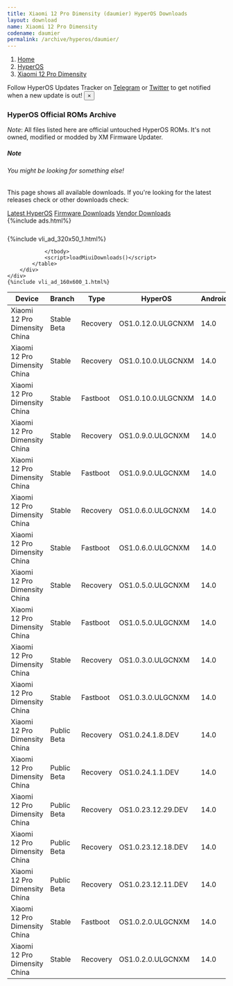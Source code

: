 ```yaml
---
title: Xiaomi 12 Pro Dimensity (daumier) HyperOS Downloads
layout: download
name: Xiaomi 12 Pro Dimensity
codename: daumier
permalink: /archive/hyperos/daumier/
---
```

<nav aria-label="breadcrumb">
    <ol class="breadcrumb">
        <li class="breadcrumb-item"><a href="/">Home</a></li>
        <li class="breadcrumb-item"><a href="/hyperos/">HyperOS</a></li>
        <li class="breadcrumb-item active" aria-current="page"><a href="/hyperos/daumier/">Xiaomi 12 Pro Dimensity</a></li>
    </ol>
</nav>
<div class="alert alert-primary alert-dismissible fade show" role="alert">
    Follow HyperOS Updates Tracker on <a href="https://t.me/MIUIUpdatesTracker" class="alert-link">Telegram</a>
     or <a href="https://twitter.com/MiFwUpdater" class="alert-link">Twitter</a> to get notified when a new update is out!
    <button type="button" class="close" data-dismiss="alert" aria-label="Close">
        <span aria-hidden="true">&times;</span>
    </button>
</div>

### HyperOS Official ROMs Archive
*Note*: All files listed here are official untouched HyperOS ROMs. It's not owned, modified or modded by XM Firmware Updater.
<div class="card">
  <div class="card-body">
    <h5 class="card-title">Note</h5>
    <h6 class="card-subtitle mb-2 text-muted">You might be looking for something else!</h6>
    <p class="card-text">This page shows all available downloads.
     If you're looking for the latest releases check or other downloads check:</p>
    <a href="/hyperos/daumier/" class="card-link">Latest HyperOS</a>
    <a href="/firmware/daumier/" class="card-link">Firmware Downloads</a>
    <a href="/vendor/daumier/" class="card-link">Vendor Downloads</a>
  </div>
</div>
{%include ads.html%}
<div class="row justify-content-center">
    <div class="col-10">
        <div class="table-responsive-md" style="margin-top: 25px;">
            {%include vli_ad_320x50_1.html%}
            <table id="miui" class="display dt-responsive nowrap compact table table-striped table-hover table-sm">
                <thead class="thead-dark">
                    <tr>
                        <th data-ref="device">Device</th>
                        <th data-ref="branch">Branch</th>
                        <th data-ref="type">Type</th>
                        <th data-ref="miui">HyperOS</th>
                        <th data-ref="android">Android</th>
                        <th data-ref="size">Size</th>
                        <th data-ref="size">Date</th>
                        <th data-ref="link">Link</th>
                    </tr>
                </thead>
                <tbody>
                <tr><td>Xiaomi 12 Pro Dimensity China</td><td>Stable Beta</td><td>Recovery</td><td>OS1.0.12.0.ULGCNXM</td><td>14.0</td><td>6.1 GB</td><td>2024-12-12</td><td><a href="/hyperos/daumier/stable beta/OS1.0.12.0.ULGCNXM/">Download</a></td></tr>
<tr><td>Xiaomi 12 Pro Dimensity China</td><td>Stable</td><td>Recovery</td><td>OS1.0.10.0.ULGCNXM</td><td>14.0</td><td>6.1 GB</td><td>2024-11-08</td><td><a href="/hyperos/daumier/stable/OS1.0.10.0.ULGCNXM/">Download</a></td></tr>
<tr><td>Xiaomi 12 Pro Dimensity China</td><td>Stable</td><td>Fastboot</td><td>OS1.0.10.0.ULGCNXM</td><td>14.0</td><td>7.5 GB</td><td>2024-10-25</td><td><a href="/hyperos/daumier/stable/OS1.0.10.0.ULGCNXM/">Download</a></td></tr>
<tr><td>Xiaomi 12 Pro Dimensity China</td><td>Stable</td><td>Recovery</td><td>OS1.0.9.0.ULGCNXM</td><td>14.0</td><td>6.1 GB</td><td>2024-10-12</td><td><a href="/hyperos/daumier/stable/OS1.0.9.0.ULGCNXM/">Download</a></td></tr>
<tr><td>Xiaomi 12 Pro Dimensity China</td><td>Stable</td><td>Fastboot</td><td>OS1.0.9.0.ULGCNXM</td><td>14.0</td><td>7.5 GB</td><td>2024-10-10</td><td><a href="/hyperos/daumier/stable/OS1.0.9.0.ULGCNXM/">Download</a></td></tr>
<tr><td>Xiaomi 12 Pro Dimensity China</td><td>Stable</td><td>Recovery</td><td>OS1.0.6.0.ULGCNXM</td><td>14.0</td><td>6.1 GB</td><td>2024-08-29</td><td><a href="/hyperos/daumier/stable/OS1.0.6.0.ULGCNXM/">Download</a></td></tr>
<tr><td>Xiaomi 12 Pro Dimensity China</td><td>Stable</td><td>Fastboot</td><td>OS1.0.6.0.ULGCNXM</td><td>14.0</td><td>7.5 GB</td><td>2024-08-19</td><td><a href="/hyperos/daumier/stable/OS1.0.6.0.ULGCNXM/">Download</a></td></tr>
<tr><td>Xiaomi 12 Pro Dimensity China</td><td>Stable</td><td>Recovery</td><td>OS1.0.5.0.ULGCNXM</td><td>14.0</td><td>6.1 GB</td><td>2024-08-13</td><td><a href="/hyperos/daumier/stable/OS1.0.5.0.ULGCNXM/">Download</a></td></tr>
<tr><td>Xiaomi 12 Pro Dimensity China</td><td>Stable</td><td>Fastboot</td><td>OS1.0.5.0.ULGCNXM</td><td>14.0</td><td>7.5 GB</td><td>2024-08-05</td><td><a href="/hyperos/daumier/stable/OS1.0.5.0.ULGCNXM/">Download</a></td></tr>
<tr><td>Xiaomi 12 Pro Dimensity China</td><td>Stable</td><td>Recovery</td><td>OS1.0.3.0.ULGCNXM</td><td>14.0</td><td>6.1 GB</td><td>2024-06-14</td><td><a href="/hyperos/daumier/stable/OS1.0.3.0.ULGCNXM/">Download</a></td></tr>
<tr><td>Xiaomi 12 Pro Dimensity China</td><td>Stable</td><td>Fastboot</td><td>OS1.0.3.0.ULGCNXM</td><td>14.0</td><td>7.5 GB</td><td>2024-06-03</td><td><a href="/hyperos/daumier/stable/OS1.0.3.0.ULGCNXM/">Download</a></td></tr>
<tr><td>Xiaomi 12 Pro Dimensity China</td><td>Public Beta</td><td>Recovery</td><td>OS1.0.24.1.8.DEV</td><td>14.0</td><td>6.1 GB</td><td>2024-01-12</td><td><a href="/hyperos/daumier/public beta/OS1.0.24.1.8.DEV/">Download</a></td></tr>
<tr><td>Xiaomi 12 Pro Dimensity China</td><td>Public Beta</td><td>Recovery</td><td>OS1.0.24.1.1.DEV</td><td>14.0</td><td>6.1 GB</td><td>2024-01-05</td><td><a href="/hyperos/daumier/public beta/OS1.0.24.1.1.DEV/">Download</a></td></tr>
<tr><td>Xiaomi 12 Pro Dimensity China</td><td>Public Beta</td><td>Recovery</td><td>OS1.0.23.12.29.DEV</td><td>14.0</td><td>6.1 GB</td><td>2023-12-30</td><td><a href="/hyperos/daumier/public beta/OS1.0.23.12.29.DEV/">Download</a></td></tr>
<tr><td>Xiaomi 12 Pro Dimensity China</td><td>Public Beta</td><td>Recovery</td><td>OS1.0.23.12.18.DEV</td><td>14.0</td><td>6.1 GB</td><td>2023-12-22</td><td><a href="/hyperos/daumier/public beta/OS1.0.23.12.18.DEV/">Download</a></td></tr>
<tr><td>Xiaomi 12 Pro Dimensity China</td><td>Public Beta</td><td>Recovery</td><td>OS1.0.23.12.11.DEV</td><td>14.0</td><td>6.1 GB</td><td>2023-12-15</td><td><a href="/hyperos/daumier/public beta/OS1.0.23.12.11.DEV/">Download</a></td></tr>
<tr><td>Xiaomi 12 Pro Dimensity China</td><td>Stable</td><td>Fastboot</td><td>OS1.0.2.0.ULGCNXM</td><td>14.0</td><td>7.6 GB</td><td>2024-02-21</td><td><a href="/hyperos/daumier/stable/OS1.0.2.0.ULGCNXM/">Download</a></td></tr>
<tr><td>Xiaomi 12 Pro Dimensity China</td><td>Stable</td><td>Recovery</td><td>OS1.0.2.0.ULGCNXM</td><td>14.0</td><td>6.1 GB</td><td>2024-01-29</td><td><a href="/hyperos/daumier/stable/OS1.0.2.0.ULGCNXM/">Download</a></td></tr>

                </tbody>
                <script>loadMiuiDownloads()</script>
            </table>
        </div>
    </div>
    {%include vli_ad_160x600_1.html%}
</div>
